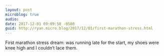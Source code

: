 ```yaml
---
layout: post
microblog: true
audio: 
date: 2017-12-01 09:09:58 -0500
guid: http://ryan.micro.blog/2017/12/01/first-marathon-stress.html
---
```

First marathon stress dream: was running late for the start, my shoes were knee high and I couldn’t lace them. 

